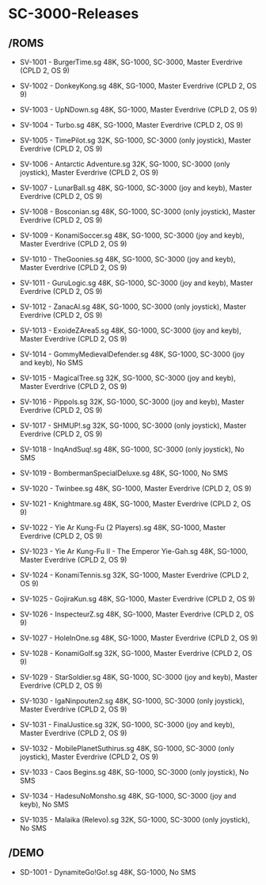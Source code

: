 # SC-3000-Releases

/ROMS
-------------

- SV-1001 - BurgerTime.sg
48K, SG-1000, SC-3000, Master Everdrive (CPLD 2, OS 9)

- SV-1002 - DonkeyKong.sg
48K, SG-1000, Master Everdrive (CPLD 2, OS 9)

- SV-1003 - UpNDown.sg
48K, SG-1000, Master Everdrive (CPLD 2, OS 9)

- SV-1004 - Turbo.sg
48K, SG-1000, Master Everdrive (CPLD 2, OS 9)

- SV-1005 - TimePilot.sg
32K, SG-1000, SC-3000 (only joystick), Master Everdrive (CPLD 2, OS 9)

- SV-1006 - Antarctic Adventure.sg
32K, SG-1000, SC-3000 (only joystick), Master Everdrive (CPLD 2, OS 9)

- SV-1007 - LunarBall.sg
48K, SG-1000, SC-3000 (joy and keyb), Master Everdrive (CPLD 2, OS 9)

- SV-1008 - Bosconian.sg
48K, SG-1000, SC-3000 (only joystick), Master Everdrive (CPLD 2, OS 9)

- SV-1009 - KonamiSoccer.sg
48K, SG-1000, SC-3000 (joy and keyb), Master Everdrive (CPLD 2, OS 9)

- SV-1010 - TheGoonies.sg
48K, SG-1000, SC-3000 (joy and keyb), Master Everdrive (CPLD 2, OS 9)

- SV-1011 - GuruLogic.sg
48K, SG-1000, SC-3000 (joy and keyb), Master Everdrive (CPLD 2, OS 9)

- SV-1012 - ZanacAI.sg
48K, SG-1000, SC-3000 (only joystick), Master Everdrive (CPLD 2, OS 9)

- SV-1013 - ExoideZArea5.sg
48K, SG-1000, SC-3000 (joy and keyb), Master Everdrive (CPLD 2, OS 9)

- SV-1014 - GommyMedievalDefender.sg
48K, SG-1000, SC-3000 (joy and keyb), No SMS

- SV-1015 - MagicalTree.sg
32K, SG-1000, SC-3000 (joy and keyb), Master Everdrive (CPLD 2, OS 9)

- SV-1016 - Pippols.sg
32K, SG-1000, SC-3000 (joy and keyb), Master Everdrive (CPLD 2, OS 9)

- SV-1017 - SHMUP!.sg
32K, SG-1000, SC-3000 (only joystick), Master Everdrive (CPLD 2, OS 9)

- SV-1018 - InqAndSuq!.sg
48K, SG-1000, SC-3000 (only joystick), No SMS

- SV-1019 - BombermanSpecialDeluxe.sg
48K, SG-1000, No SMS

- SV-1020 - Twinbee.sg
48K, SG-1000, Master Everdrive (CPLD 2, OS 9)

- SV-1021 - Knightmare.sg
48K, SG-1000, Master Everdrive (CPLD 2, OS 9)

- SV-1022 - Yie Ar Kung-Fu (2 Players).sg
48K, SG-1000, Master Everdrive (CPLD 2, OS 9)

- SV-1023 - Yie Ar Kung-Fu II - The Emperor Yie-Gah.sg
48K, SG-1000, Master Everdrive (CPLD 2, OS 9)

- SV-1024 - KonamiTennis.sg
32K, SG-1000, Master Everdrive (CPLD 2, OS 9)

- SV-1025 - GojiraKun.sg
48K, SG-1000, Master Everdrive (CPLD 2, OS 9)

- SV-1026 - InspecteurZ.sg
48K, SG-1000, Master Everdrive (CPLD 2, OS 9)

- SV-1027 - HoleInOne.sg
48K, SG-1000, Master Everdrive (CPLD 2, OS 9)

- SV-1028 - KonamiGolf.sg
32K, SG-1000, Master Everdrive (CPLD 2, OS 9)

- SV-1029 - StarSoldier.sg
48K, SG-1000, SC-3000 (joy and keyb), Master Everdrive (CPLD 2, OS 9)

- SV-1030 - IgaNinpouten2.sg
48K, SG-1000, SC-3000 (only joystick), Master Everdrive (CPLD 2, OS 9)

- SV-1031 - FinalJustice.sg
32K, SG-1000, SC-3000 (joy and keyb), Master Everdrive (CPLD 2, OS 9)

- SV-1032 - MobilePlanetSuthirus.sg
48K, SG-1000, SC-3000 (only joystick), Master Everdrive (CPLD 2, OS 9)

- SV-1033 - Caos Begins.sg
48K, SG-1000, SC-3000 (only joystick), No SMS

- SV-1034 - HadesuNoMonsho.sg
48K, SG-1000, SC-3000 (joy and keyb), No SMS

- SV-1035 - Malaika (Relevo).sg
32K, SG-1000, SC-3000 (only joystick), No SMS

/DEMO
-------------

- SD-1001 - DynamiteGo!Go!.sg
48K, SG-1000, No SMS

